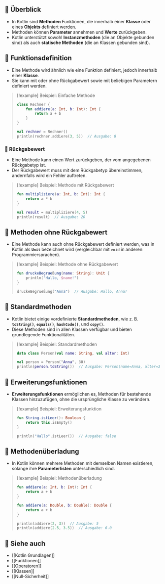 
## 🔹 Überblick

- In Kotlin sind **Methoden** Funktionen, die innerhalb einer **Klasse** oder eines **Objekts** definiert werden.
- Methoden können **Parameter** annehmen und **Werte** zurückgeben.
- Kotlin unterstützt sowohl **Instanzmethoden** (die an Objekte gebunden sind) als auch **statische Methoden** (die an Klassen gebunden sind).

## 🔹 Funktionsdefinition

- Eine Methode wird ähnlich wie eine Funktion definiert, jedoch innerhalb einer **Klasse**.
- Sie kann mit oder ohne Rückgabewert sowie mit beliebigen Parametern definiert werden.

> [!example] Beispiel: Einfache Methode  
> ```kotlin
> class Rechner {
>     fun addiere(a: Int, b: Int): Int {
>         return a + b
>     }
> }
> 
> val rechner = Rechner()
> println(rechner.addiere(3, 5))  // Ausgabe: 8
> ```

### 🔸 Rückgabewert

- Eine Methode kann einen Wert zurückgeben, der vom angegebenen Rückgabetyp ist.
- Der Rückgabewert muss mit dem Rückgabetyp übereinstimmen, andernfalls wird ein Fehler auftreten.

> [!example] Beispiel: Methode mit Rückgabewert  
> ```kotlin
> fun multipliziere(a: Int, b: Int): Int {
>     return a * b
> }
> 
> val result = multipliziere(4, 5)
> println(result)  // Ausgabe: 20
> ```

## 🔹 Methoden ohne Rückgabewert

- Eine Methode kann auch ohne Rückgabewert definiert werden, was in Kotlin als **`Unit`** bezeichnet wird (vergleichbar mit `void` in anderen Programmiersprachen).

> [!example] Beispiel: Methode ohne Rückgabewert  
> ```kotlin
> fun druckeBegrueßung(name: String): Unit {
>     println("Hallo, $name!")
> }
> 
> druckeBegrueßung("Anna")  // Ausgabe: Hallo, Anna!
> ```

## 🔹 Standardmethoden

- Kotlin bietet einige vordefinierte **Standardmethoden**, wie z. B. **`toString()`**, **`equals()`**, **`hashCode()`**, und **`copy()`**.
- Diese Methoden sind in allen Klassen verfügbar und bieten grundlegende Funktionalitäten.

> [!example] Beispiel: Standardmethoden  
> ```kotlin
> data class Person(val name: String, val alter: Int)
> 
> val person = Person("Anna", 30)
> println(person.toString())  // Ausgabe: Person(name=Anna, alter=30)
> ```

## 🔹 Erweiterungsfunktionen

- **Erweiterungsfunktionen** ermöglichen es, Methoden für bestehende Klassen hinzuzufügen, ohne die ursprüngliche Klasse zu verändern.

> [!example] Beispiel: Erweiterungsfunktion  
> ```kotlin
> fun String.istLeer(): Boolean {
>     return this.isEmpty()
> }
> 
> println("Hallo".istLeer())  // Ausgabe: false
> ```

## 🔹 Methodenüberladung

- In Kotlin können mehrere Methoden mit demselben Namen existieren, solange ihre **Parameterlisten** unterschiedlich sind.

> [!example] Beispiel: Methodenüberladung  
> ```kotlin
> fun addiere(a: Int, b: Int): Int {
>     return a + b
> }
> 
> fun addiere(a: Double, b: Double): Double {
>     return a + b
> }
> 
> println(addiere(2, 3))  // Ausgabe: 5
> println(addiere(2.5, 3.5))  // Ausgabe: 6.0
> ```

## 🔹 Siehe auch
- [[Kotlin Grundlagen]]
- [[Funktionen]]
- [[Operatoren]]
- [[Klassen]]
- [[Null-Sicherheit]]
